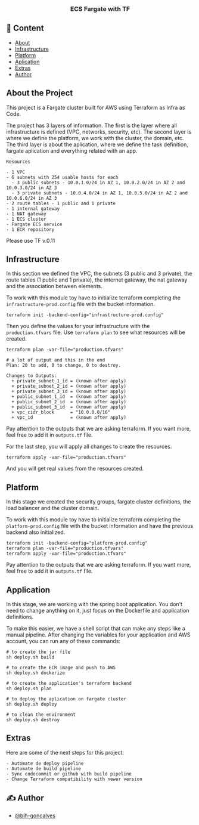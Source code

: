 <h3 align="center">ECS Fargate with TF</h3>

## 📝 Content

- [About](#about)
- [Infrastructure](#infrastructure)
- [Platform](#platform)
- [Aplication](#aplication)
- [Extras](#extras)
- [Author](#authors)


## About the Project <a name = "about"></a>

This project is a Fargate cluster built for AWS using Terraform as Infra as Code.

The project has 3 layers of information. The first is the layer where all infrastructure is defined (VPC, networks, security, etc). The second layer is where we define the platform, we work with the cluster, the domain, etc. The third layer is about the aplication, where we define the task definition, fargate aplication and everything related with an app.

```
Resources 

- 1 VPC
- 6 subnets with 254 usable hosts for each
  - 3 public subnets - 10.0.1.0/24 in AZ 1, 10.0.2.0/24 in AZ 2 and 10.0.3.0/24 in AZ 3
  - 3 private subnets - 10.0.4.0/24 in AZ 1, 10.0.5.0/24 in AZ 2 and 10.0.6.0/24 in AZ 3
- 2 route tables - 1 public and 1 private
- 1 internal gateway
- 1 NAT gateway
- 1 ECS cluster
- Fargate ECS service
- 1 ECR repository
```

Please use TF v.0.11

## Infrastructure <a name = "infrastructure"></a>

In this section we defined the VPC, the subnets (3 public and 3 private), the route tables (1 public and 1 private), the internet gateway, the nat gateway and the association between elements.

To work with this module toy have to initialize terraform completing the `infrastructure-prod.config` file with the bucket information.

```
terraform init -backend-config="infrastructure-prod.config"
```

Then you define the values for your infrastructure with the `production.tfvars` file. Use `terraform plan` to see what resources will be created.

```
terraform plan -var-file="production.tfvars" 

# a lot of output and this in the end
Plan: 20 to add, 0 to change, 0 to destroy.

Changes to Outputs:
  + private_subnet_1_id = (known after apply)
  + private_subnet_2_id = (known after apply)
  + private_subnet_3_id = (known after apply)
  + public_subnet_1_id  = (known after apply)
  + public_subnet_2_id  = (known after apply)
  + public_subnet_3_id  = (known after apply)
  + vpc_cidr_block      = "10.0.0.0/16"
  + vpc_id              = (known after apply)
```

Pay attention to the outputs that we are asking terraform. If you want more, feel free to add it in `outputs.tf` file.

For the last step, you will apply all changes to create the resources.

```
terraform apply -var-file="production.tfvars" 
```
And you will get real values from the resources created.

## Platform <a name = "platform"></a>

In this stage we created the security groups, fargate cluster definitions, the load balancer and the cluster domain.

To work with this module toy have to initialize terraform completing the `platform-prod.config` file with the bucket information and have the previous backend also initialized.

```
terraform init -backend-config="platform-prod.config"
terraform plan -var-file="production.tfvars" 
terraform apply -var-file="production.tfvars" 
```

Pay attention to the outputs that we are asking terraform. If you want more, feel free to add it in `outputs.tf` file.

## Application <a name = "aplication"></a>

In this stage, we are working with the spring boot application. You don't need to change anything on it, just focus on the Dockerfile and application definitions.

To make this easier, we have a shell script that can make any steps like a manual pipeline. After changing the variables for your application and AWS account, you can run any of these commands:

```
# to create the jar file
sh deploy.sh build

# to create the ECR image and push to AWS
sh deploy.sh dockerize

# to create the application's terraform backend
sh deploy.sh plan

# to deploy the aplication on fargate cluster
sh deploy.sh deploy

# to clean the environment
sh deploy.sh destroy
```

## Extras <a name = "extras"></a>

Here are some of the next steps for this project:

```
- Automate de deploy pipeline
- Automate de build pipeline
- Sync codecommit or github with build pipeline
- Change Terraform compatibility with newer version
```

## ✍️ Author <a name = "authors"></a>

- [@bih-goncalves](https://github.com/bih-goncalves)